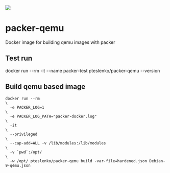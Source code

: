 [![](https://images.microbadger.com/badges/image/pteslenko/packer-qemu.svg)](https://microbadger.com/images/pteslenko/packer-qemu "Get your own image badge on microbadger.com")

# packer-qemu
Docker image for building qemu images with packer

## Test run
docker run --rm -it --name packer-test pteslenko/packer-qemu --version

## Build qemu based image

    docker run --rm                                                                    \
      -e PACKER_LOG=1                                                                  \
      -e PACKER_LOG_PATH="packer-docker.log"                                           \
      -it                                                                              \
      --privileged                                                                     \
      --cap-add=ALL -v /lib/modules:/lib/modules                                       \
      -v `pwd`:/opt/                                                                   \
      -w /opt/ pteslenko/packer-qemu build -var-file=hardened.json Debian-9-qemu.json
